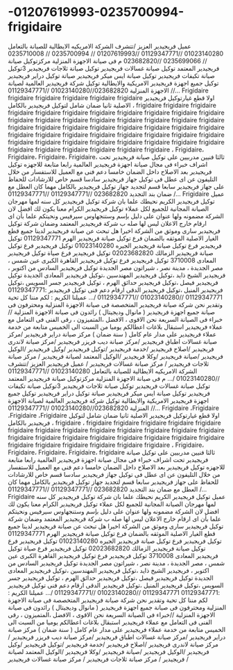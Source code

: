 # -01207619993-0235700994-frigidaire
 عميل فريجيدير العزيز /تتشرف الشركة الامريكيه الايطالية للصيانة بالتعامل 01023140280 //01129347771 //01207619993 // 0235700994 // 0235710008 // 0235699066 //023682820 م فى صيانة الاجهزة المنزلية  مركزتوكيل صيانة فريجيدير المعتمد توكيل صيانة غسالات فريجيدير توكيل صيانة ثلاجات فريجيدير 3توكيل صيانة تكيفات فريجيدير توكيل صيانة ايس ميكر فريجيدير صياتة توكيل دراير فريجيدير توكيل جميع اجهزة فريجيدير الامريكية والايطالية توكيل شركة فريجيدير العالمية لصيانة الاجهزة المنزلية 023682820//01023140280 //01129347771 //… Frigidaire frigidaire frigidaire frigidaire frigidaire frigidaire اولا قطع غيارتوكيل فريجيدير الاصلية ثانيا ضمان شامل لتوكيل فريجيدير بالكامل  ، frigidaire frigidaire frigidaire frigidaire frigidaire frigidaire frigidaire frigidaire frigidaire frigidaire frigidaire frigidaire frigidaire frigidaire frigidaire frigidaire frigidaire frigidaire frigidaire frigidaire frigidaire frigidaire frigidaire frigidaire frigidaire frigidaire frigidaire frigidaire frigidaire frigidaire frigidaire frigidaire frigidaire frigidaire frigidaire frigidaire frigidaire frigidaire frigidaire frigidaire frigidaire frigidaire frigidaire frigidaire frigidaire frigidaire frigidaire frigidaire frigidaire ، Frigidaire، Frigidaire، Frigidaire، Frigidaire، ثالثا فنيين مدربيين على توكيل صيانة فريجيدير تحت اشراف خبراء فى مجال صيانة اجهزة فريجيدير العالمية رابعا متابعة للاجهزه توكيل فريجيدير بعد الاصلاح داخل الضمان خامسا دعم فنى مع العميل للاستفسار من خلال التليفون عن اى عطل فى توكيل جهاز فريجيدير سادسا قسم خاص للارشادات للحفاظ على جهاز فريجيدير سابعا قسم لتجديد جهاز توكيل فريجيدير بالكامل مهما كان العطل مع ضمان بند التجديد 023682820 //01129347771 //01129347771 /… Frigidaire عميل توكيل فريجيدير الكريم نحيطك علما بان شركة توكيل فريجيدير كل سنه لمها مهرجان الصيانة المجانية للجميع لكل عملاء توكيل فريجيدير الكرام معنا يكون لك افضل لان الشركة مضمونه ولها عنوان على دليل بإسم وستنجهاوس سيرفيس ونحيتكم علما بأن اى ارقام خارج الاعلان ليس لها صله ب شركة فريجيدير المعتمد وضمان شركة توكيل فريجيدير سارى وموثق من الشركة اخيرا هل تبحث عن صيانة فريجيدير لدينا جميع قطع الغيار الاصلية الموثقه بالضمان فرع توكيل صيانة فريجيدير الهرم 01129347771 توكيل فريجيدير فرع توكيل صيانة فريجيدير الجيره 01023140280 توكيل فريجيدير فرع توكيل صيانة فريجيدير الزمالك 02023682820 توكيل فريجيدير فرع صياة توكيل فريجيدير المعادى 3710008 توكيل فريجيدير فرع توكيل فريجيدير القاهرة الكبرى عين شمس ، مصر الجديدة ، مدينة نصر ، شيراتون مصر الجديدة توكيل فريجيدير السادس من اكتوبر ، فريجيدير الشيخ ذايد ،توكيل فريجيدير المهندسين ،توكيل فريجيدير المعادى الجديدة توكيل فريجيدير فيصل ،توكيل فريجيدير حدائق الهرم ، توكيل فريجيدير جسر السويس ،توكيل فريجيدير المنيل ،توكيل فريجيدير الدقى ارقام دعم فنى توكيل فريجيدير :01129347771  01129347771 //01023140280 //01129347771 /… عميلنا الكريم : لكم مننا كل تحية وتقدير نحن شركة صيانة فريجيدير المتخصصة فى صيانة الاجهزة المنزلية ومحترفون فى صيانة جميع اجهزة فريجيدير ( مانوال وديجيتال ) رائدون فى صيانة الاجهزة المنزلية //خبراء فى الصيانة السريعة نحن الاقوى ، الافضل ،المتميزون ، رقى الفنى فى التعامل مع عملاء فريجيدير استبقال بلاغات اعطالكم يوميا من السبت الى الخميس متابعة من خدمة عملاء فريجيدير على مدار عام كامل ( سنة ضمان ) مركز صيانة دراير فريجيدير /مركز صيانة غسالات اطباق فريجيدير /مركز صيانة ديب فريزر فريجيدير /مركز صيانة لاندرى فريجيدير /اصلاح فريجيدير /خدمة فريجيدير /توكيل فريجيدير /وكيل فريجيدير /الوكيل فريجيدير /صيانة فريجيدير /وكلا فريجيدير /الوكيل المعتمد لصيانة فريجيدير / مركز صيانة ثلاجات فريجيدير / مركز صيانة غسالات فريجيدير /    عميل فريجيدير العزيز /تتشرف الشركة الامريكيه الايطالية للصيانة بالتعامل 01023140280 //01129347771 //01023140280 /… م فى صيانة الاجهزة المنزلية  مركزتوكيل صيانة فريجيدير المعتمد توكيل صيانة غسالات فريجيدير توكيل صيانة ثلاجات فريجيدير 3توكيل صيانة تكيفات فريجيدير توكيل صيانة ايس ميكر فريجيدير صياتة توكيل دراير فريجيدير توكيل جميع اجهزة فريجيدير الامريكية والايطالية توكيل شركة فريجيدير العالمية لصيانة الاجهزة المنزلية 023682820//01023140280 //01129347771 //… Frigidaire ،Frigidaire ،Frigidaire ،Frigidaire  اولا قطع غيارتوكيل فريجيدير الاصلية ثانيا ضمان شامل لتوكيل فريجيدير بالكامل ، frigidaire ، frigidaire frigidaire frigidaire frigidaire frigidaire frigidaire frigidaire frigidaire frigidaire frigidaire frigidaire frigidaire frigidaire frigidaire frigidaire frigidaire frigidaire frigidaire frigidaire frigidaire frigidaire frigidaire frigidaire frigidaire frigidaire frigidaire frigidaire ، Frigidaire، Frigidaire، Frigidaire، Frigidaire، frigidaire ثالثا فنيين مدربيين على توكيل صيانة فريجيدير تحت اشراف خبراء فى مجال صيانة اجهزة فريجيدير العالمية رابعا متابعة للاجهزه توكيل فريجيدير بعد الاصلاح داخل الضمان خامسا دعم فنى مع العميل للاستفسار من خلال التليفون عن اى عطل فى توكيل جهاز فريجيدير سادسا قسم خاص للارشادات للحفاظ على جهاز فريجيدير سابعا قسم لتجديد جهاز توكيل فريجيدير بالكامل مهما كان العطل مع ضمان بند التجديد 023682820 //01129347771 //01129347771 /… Frigidaire عميل توكيل فريجيدير الكريم نحيطك علما بان شركة توكيل فريجيدير كل سنه لمها مهرجان الصيانة المجانية للجميع لكل عملاء توكيل فريجيدير الكرام معنا يكون لك افضل لان الشركة مضمونه ولها عنوان على دليل بإسم وستنجهاوس سيرفيس ونحيتكم علما بأن اى ارقام خارج الاعلان ليس لها صله ب شركة فريجيدير المعتمد وضمان شركة توكيل فريجيدير سارى وموثق من الشركة اخيرا هل تبحث عن صيانة فريجيدير لدينا جميع قطع الغيار الاصلية الموثقه بالضمان فرع توكيل صيانة فريجيدير الهرم 01129347771 توكيل فريجيدير فرع توكيل صيانة فريجيدير الجيره 01023140280 توكيل فريجيدير فرع توكيل صيانة فريجيدير الزمالك 02023682820 توكيل فريجيدير فرع صياة توكيل فريجيدير المعادى 3710008 توكيل فريجيدير فرع توكيل فريجيدير القاهرة الكبرى عين شمس ، مصر الجديدة ، مدينة نصر ، شيراتون مصر الجديدة توكيل فريجيدير السادس من اكتوبر ، فريجيدير الشيخ ذايد ،توكيل فريجيدير المهندسين ،توكيل فريجيدير المعادى الجديدة توكيل فريجيدير فيصل ،توكيل فريجيدير حدائق الهرم ، توكيل فريجيدير جسر السويس ،توكيل فريجيدير المنيل ،توكيل فريجيدير الدقى ارقام دعم فنى توكيل فريجيدير :01129347771  01129347771 //01023140280 //01129347771 /… عميلنا الكريم : لكم مننا كل تحية وتقدير نحن شركة صيانة فريجيدير المتخصصة فى صيانة الاجهزة المنزلية ومحترفون فى صيانة جميع اجهزة فريجيدير ( مانوال وديجيتال ) رائدون فى صيانة الاجهزة المنزلية //خبراء فى الصيانة السريعة نحن الاقوى ، الافضل ،المتميزون ، رقى الفنى فى التعامل مع عملاء فريجيدير استبقال بلاغات اعطالكم يوميا من السبت الى الخميس متابعة من خدمة عملاء فريجيدير على مدار عام كامل ( سنة ضمان ) مركز صيانة دراير فريجيدير /مركز صيانة غسالات اطباق فريجيدير /مركز صيانة ديب فريزر فريجيدير /مركز صيانة لاندرى فريجيدير /اصلاح فريجيدير /خدمة فريجيدير /توكيل فريجيدير /وكيل فريجيدير /الوكيل فريجيدير /صيانة فريجيدير /وكلا فريجيدير /الوكيل المعتمد لصيانة فريجيدير / مركز صيانة ثلاجات فريجيدير / مركز صيانة غسالات فريجيدير /
